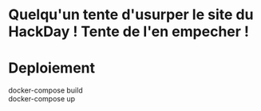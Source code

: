 # Quelqu'un tente d'usurper le site du HackDay ! Tente de l'en empecher !

# Deploiement
docker-compose build  
docker-compose up
